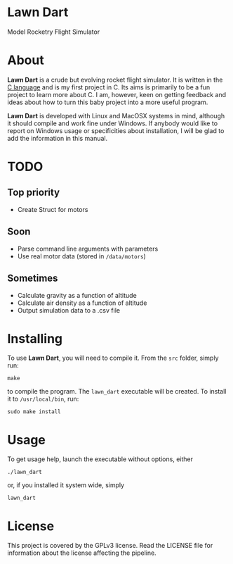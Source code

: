 # Lawn Dart
Model Rocketry Flight Simulator

# About
**Lawn Dart** is a crude but evolving rocket flight simulator. It is written in
the [C language](http://en.wikipedia.org/wiki/C_\(programming_language\)) and
is my first project in C. Its aims is primarily to be a fun project to learn
more about C. I am, however, keen on getting feedback and ideas about how to
turn this baby project into a more useful program.

**Lawn Dart** is developed with Linux and MacOSX systems in mind, although it
should compile and work fine under Windows. If anybody would like to report on
Windows usage or specificities about installation, I will be glad to add the
information in this manual.

# TODO
## Top priority
- Create Struct for motors

## Soon
- Parse command line arguments with parameters
- Use real motor data (stored in `/data/motors`)

## Sometimes
- Calculate gravity as a function of altitude
- Calculate air density as a function of altitude
- Output simulation data to a .csv file

# Installing
To use **Lawn Dart**, you will need to compile it. From the `src` folder,
simply run:

```
make
```

to compile the program. The `lawn_dart` executable will be
created. To install it to `/usr/local/bin`, run:

```
sudo make install
```

# Usage
To get usage help, launch the executable without options, either

```
./lawn_dart
```

or, if you installed it system wide, simply

```
lawn_dart
```

# License
This project is covered by the GPLv3 license. Read the LICENSE file for
information about the license affecting the pipeline.

